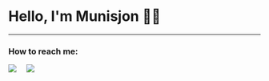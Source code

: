 <h1>Hello, I'm Munisjon 🙋‍♂️</h1>
<hr>

<h3>How to reach me:</h3>

<a href="https://www.linkedin.com/in/munisjon-shodmonov-7935761b2/"><img src="https://img.shields.io/badge/linkedin-%230077B5.svg?&style=for-the-badge&logo=linkedin&logoColor=white" /></a>&nbsp;&nbsp;&nbsp;&nbsp;
<a href="mailto:munisshodmonov@gmail.com"><img src="https://img.shields.io/badge/gmail-%23D14836.svg?&style=for-the-badge&logo=gmail&logoColor=white" /></a>&nbsp;&nbsp;&nbsp;&nbsp;
